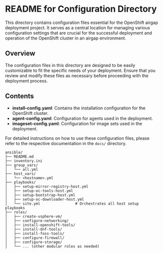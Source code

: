 # README for Configuration Directory

This directory contains configuration files essential for the OpenShift airgap deployment project. It serves as a central location for managing various configuration settings that are crucial for the successful deployment and operation of the OpenShift cluster in an airgap environment.

## Overview

The configuration files in this directory are designed to be easily customizable to fit the specific needs of your deployment. Ensure that you review and modify these files as necessary before proceeding with the deployment process.

## Contents

- **install-config.yaml**: Contains the installation configuration for the OpenShift cluster.
- **agent-config.yaml**: Configuration for agents used in the deployment.
- **imageset-config.yaml**: Configuration for image sets used in the deployment.

For detailed instructions on how to use these configuration files, please refer to the respective documentation in the `docs/` directory.



```
ansible/
├── README.md
├── inventory.ini
├── group_vars/
│   └── all.yml
├── host_vars/
│   └── <hostname>.yml
├── playbooks/
│   ├── setup-mirror-registry-host.yml
│   ├── setup-oc-tools-host.yml
│   ├── setup-bootstrap-host.yml
│   ├── setup-oc-downloader-host.yml
│   └── site.yml                # Orchestrates all host setup playbooks
├── roles/
│   ├── create-vsphere-vm/
│   ├── configure-networking/
│   ├── install-openshift-tools/
│   ├── install-dnf-tools/
│   ├── install-foss-tools/
│   ├── configure-firewall/
│   ├── configure-storage/
│   └── ... (other modular roles as needed)
```